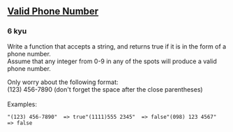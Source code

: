 <h2><a href=https://www.codewars.com/kata/525f47c79f2f25a4db000025/train/python target="_blank">Valid Phone Number</a></h2><h3>6 kyu</h3><p>Write a function that accepts a string, and returns true if it is in the form of a phone number. <br>Assume that any integer from 0-9 in any of the spots will produce a valid phone number.<br></p><p>Only worry about the following format:<br>(123) 456-7890   (don't forget the space after the close parentheses) <br> <br>Examples:</p><pre><code>"(123) 456-7890"  =&gt; true"(1111)555 2345"  =&gt; false"(098) 123 4567"  =&gt; false</code></pre>